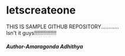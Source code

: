 # letscreateone
THIS IS SAMPLE GITHUB REPOSITORY............
<br>
Isn't it guys!!!!!!!!!!!!!!!
<br>
<h5> 
Author-Amaragonda Adhithya
</h5>
